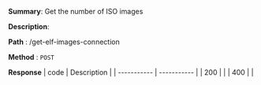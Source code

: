 **Summary**: Get the number of ISO images

**Description**:

**Path** : /get-elf-images-connection

**Method** : `POST`

**Response**
| code      | Description |
| ----------- | ----------- |
|  200   |       |
|  400   |       |

